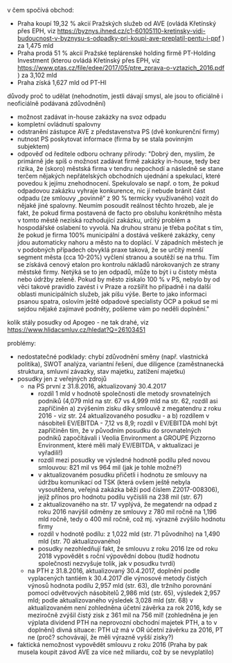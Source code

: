 v čem spočívá obchod:
- Praha koupí 19,32 % akcií Pražských služeb od AVE (ovládá Křetínský přes EPH, viz https://byznys.ihned.cz/c1-60105110-kretinsky-vidi-budoucnost-v-byznysu-s-odpadky-pri-koupi-ave-preplatil-pentu-i-ppf ) za 1,475 mld
- Praha prodá 51 % akcií Pražské teplárenské holding firmě PT-Holding Investment (kterou ovládá Křetínský přes EPH, viz https://www.ptas.cz/file/edee/2017/05/ptre_zprava-o-vztazich_2016.pdf ) za 3,102 mld
- Praha získá 1,627 mld od PT-HI

důvody proč to udělat (nehodnotím, jestli dávají smysl, ale jsou to oficiálně i neoficiálně podávaná zdůvodnění)
- možnost zadávat in-house zakázky na svoz odpadu
- kompletní ovládnutí spalovny
- odstranění zástupce AVE z představenstva PS (dvě konkurenční firmy)
- nutnost PS poskytovat informace (firma by se stala povinným subjektem)
- odpověď od ředitele odboru ochrany přírody: "Dobrý den,
 myslím, že primárně jde spíš o možnost zadávat firmě zakázky in-house, tedy bez rizika,  že   (skoro) městská firma v tendru nepochodí a následně se stane terčem nějakých nepřátelských obchodních ujednání a spekulací, které povedou k jejímu znehodnocení. Spekulovalo se např. o tom, že pokud odpadovou zakázku vyhraje konkurence, nic jí nebude bránit část odpadu (ze smlouvy „povinně“ z 90 % termicky využívaného) vozit do nějaké jiné spalovny. Neumím posoudit reálnost těchto hrozeb, ale je fakt, že pokud  firma postavená de facto pro obsluhu konkrétního města v tomto městě nezíská rozhodující zakázku, určitý problém a hospodářské oslabení to vyvolá. Na druhou stranu je třeba počítat s tím, že pokud je firma 100% municipální a dostává veškeré zakázky, ceny jdou automaticky nahoru a město na to doplácí. V západních městech je v podobných případech obvyklá praxe taková, že se určitý menší segment města (cca 10-20%) vyčlení stranou a soutěží se na trhu. Tím se získává cenový etalon pro kontrolu nákladů nárokovaných ze strany městské firmy. Netýká se to jen odpadů, může to být i u čistoty města nebo údržby zeleně. Pokud by město získalo 100 % v PS, nebylo by od věci takové pravidlo zavést i v Praze a rozšířit ho případně i na další oblasti municipálních služeb, jak píšu výše. Berte to jako informaci psanou spatra, oslovím ještě odpadové specialisty OCP a pokud se mi sejdou nějaké zajímavé podněty, pošleme vám po neděli doplnění."

kolik stály posudky od Apogeo - ne tak drahé, viz https://www.hlidacsmluv.cz/hledat?Q=26103451

problémy:
- nedostatečné podklady: chybí zdůvodnění směny (např. vlastnická politika), SWOT analýza, variantní řešení, due diligence (zaměstnanecká struktura, smluvní závazky, stav majetku, zatížení majetku)
- posudky jen z veřejných zdrojů
    - na PS první z 31.8.2016, aktualizovaný 30.4.2017
        - rozdíl 1 mld v hodnotě společnosti dle metody srovnatelných podniků (4,079 mld na str. 67 vs 4,999 mld na str. 62, rozdíl asi zapříčiněn a) zvýšením zisku díky smlouvě z megatendru z roku 2016 - viz str. 24 aktualizovaného posudku - a b) rozdílem v násobiteli EV/EBITDA - 7,12 vs 8,9; rozdíl v EV/EBITDA mohl být zapříčiněn tím, že v původním posudku do srovnatelných podniků započítávali i Veolia Environment a GROUPE Pizzorno Environment, které měli malý EV/EBITDA, v aktualizaci je vyřadili!)
        - rozdíl mezi posudky ve výsledné hodnotě podílu před novou smlouvou: 821 mil vs 964 mil (jak je tohle možné?)
        - v aktualizovaném posudku přičetli i hodnotu ze smlouvy na údržbu komunikací od TSK (která ovšem ještě nebyla vysoutěžena, veřejná zakázka běží pod číslem Z2017-008306), jejíž přínos pro hodnotu podílu vyčíslili na 238 mil (str. 67)
        - z aktualizovaného na str. 17 vyplývá, že megatendr na odpad z roku 2016 navýšil odměny ze smlouvy z 780 mil ročně na 1,196 mld ročně, tedy o 400 mil ročně, což mj. výrazně zvýšilo hodnotu firmy
        - rozdíl v hodnotě podílu: z 1,022 mld (str. 71 původního) na 1,490 mld (str. 70 aktualizovaného)
        - posudky nezohledňují fakt, že smlouvu z roku 2016 lze od roku 2018 vypovědět s roční výpovědní dobou (tudíž hodnotu společnosti nezvyšuje tolik, jak v posudku tvrdí)
    - na PTH z 31.8.2016, aktualizovaný 30.4.2017, doplnění podle vyplacených tantiém k 30.4.2017
        dle výnosové metody čistých výnosů hodnota podílu 2,957 mld (str. 63), dle tržního porovnání pomocí odvětvových násobitelů 2,986 mld (str. 65), výsledek 2,957 mld; podle aktualizovaného výsledek 3,028 mld (str. 68)
        v aktualizovaném není zohledněna účetní závěrka za rok 2016, kdy se meziročně zvýšil čistý zisk z 361 mil na 756 mil! (zohledněna je jen výplata dividend PTH na neprovozní obchodní majetek PTH, a to v doplnění)
        divná situace: PTH už má v OR účetní závěrku za 2016, PT ne (proč? schovávají, že měli výrazně vyšší zisky?)
- faktická nemožnost vypovědět smlouvu z roku 2016 (Praha by pak musela koupit závod AVE za více než miliardu, což by se nevyplatilo)

